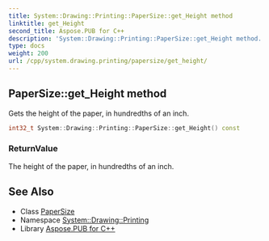 ```yaml
---
title: System::Drawing::Printing::PaperSize::get_Height method
linktitle: get_Height
second_title: Aspose.PUB for C++
description: 'System::Drawing::Printing::PaperSize::get_Height method. Gets the height of the paper, in hundredths of an inch in C++.'
type: docs
weight: 200
url: /cpp/system.drawing.printing/papersize/get_height/
---
```

## PaperSize::get_Height method


Gets the height of the paper, in hundredths of an inch.

```cpp
int32_t System::Drawing::Printing::PaperSize::get_Height() const
```


### ReturnValue

The height of the paper, in hundredths of an inch.

## See Also

* Class [PaperSize](../)
* Namespace [System::Drawing::Printing](../../)
* Library [Aspose.PUB for C++](../../../)
